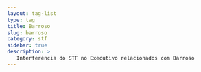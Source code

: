 ```yaml
---
layout: tag-list
type: tag
title: Barroso
slug: barroso
category: stf
sidebar: true
description: >
   Interferência do STF no Executivo relacionados com Barroso
---
```

